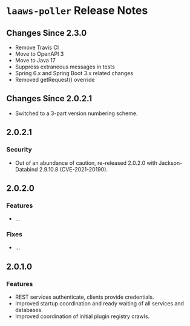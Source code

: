 # `laaws-poller` Release Notes

## Changes Since 2.3.0

* Remove  Travis CI
* Move to OpenAPI 3
* Move to Java 17
* Suppress extraneous messages in tests
* Spring 6.x and Spring Boot 3.x related changes
* Removed getRequest() override

## Changes Since 2.0.2.1

*   Switched to a 3-part version numbering scheme.

## 2.0.2.1

### Security

*   Out of an abundance of caution, re-released 2.0.2.0 with Jackson-Databind 2.9.10.8 (CVE-2021-20190).

## 2.0.2.0

### Features

*   ...

### Fixes

*   ...

## 2.0.1.0

### Features

*   REST services authenticate, clients provide credentials.
*   Improved startup coordination and ready waiting of all services and databases.
*   Improved coordination of initial plugin registry crawls.
